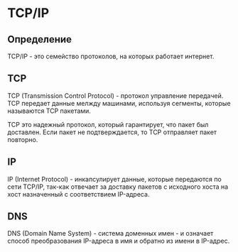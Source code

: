 # TCP/IP

## Определение 

TCP/IP - это семейство протоколов, на которых работает интернет.

## TCP

TCP (Transmission Control Protocol) - протокол управление передачей. TCP передает данные мелжду машинами, используя сегменты, которые называются TCP пакетами.

TCP это надежный протокол, который гарантирует, что пакет был доставлен. Если пакет не подтверждается, то TCP отправляет пакет повторно.

## IP

IP (Internet Protocol) - инкапсулирует данные, которые передаются по сети TCP/IP, так-как отвечает за доставку пакетов с исходного хоста на хост назначенный с соответствием IP-адреса.

## DNS

DNS (Domain Name System) - система доменных имен - и означает способ преобразования IP-адреса в имя и обратно из имени в IP-адрес.